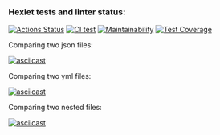 ### Hexlet tests and linter status:
[![Actions Status](https://github.com/Arrcontender/python-project-lvl2/workflows/hexlet-check/badge.svg)](https://github.com/Arrcontender/python-project-lvl2/actions)
[![CI test](https://github.com/Arrcontender/python-project-lvl2/actions/workflows/main.yml/badge.svg)](https://github.com/Arrcontender/python-project-lvl2/actions/workflows/main.yml)
[![Maintainability](https://api.codeclimate.com/v1/badges/8245297654213ea4f43b/maintainability)](https://codeclimate.com/github/Arrcontender/python-project-lvl2/maintainability)
[![Test Coverage](https://api.codeclimate.com/v1/badges/8245297654213ea4f43b/test_coverage)](https://codeclimate.com/github/Arrcontender/python-project-lvl2/test_coverage)

Comparing two json files:

[![asciicast](https://asciinema.org/a/DfEgmBklm0zHCcMSkdL8y9y5C.svg)](https://asciinema.org/a/DfEgmBklm0zHCcMSkdL8y9y5C)

Comparing two yml files:

[![asciicast](https://asciinema.org/a/Kc1BJ1kF2egIzKIIPAbqdFOtJ.svg)](https://asciinema.org/a/Kc1BJ1kF2egIzKIIPAbqdFOtJ)

Comparing two nested files:

[![asciicast](https://asciinema.org/a/EwVlSjaVJefDTMtVIitIt9WDk.svg)](https://asciinema.org/a/EwVlSjaVJefDTMtVIitIt9WDk)
